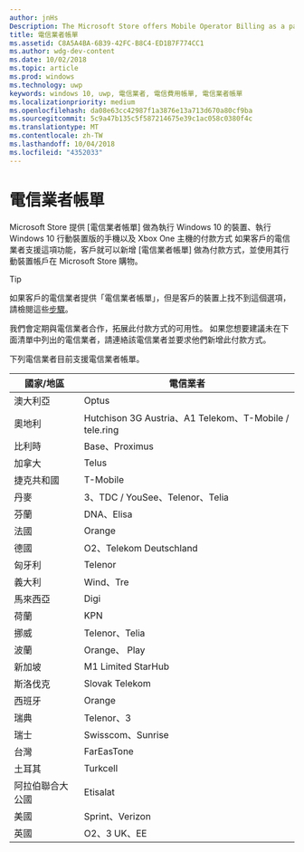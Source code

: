 ```yaml
---
author: jnHs
Description: The Microsoft Store offers Mobile Operator Billing as a payment method for mobile operators who support this capability.
title: 電信業者帳單
ms.assetid: C8A5A4BA-6B39-42FC-B8C4-ED1B7F774CC1
ms.author: wdg-dev-content
ms.date: 10/02/2018
ms.topic: article
ms.prod: windows
ms.technology: uwp
keywords: windows 10, uwp, 電信業者, 電信費用帳單, 電信業者帳單
ms.localizationpriority: medium
ms.openlocfilehash: da08e63cc42987f1a3876e13a713d670a80cf9ba
ms.sourcegitcommit: 5c9a47b135c5f587214675e39c1ac058c0380f4c
ms.translationtype: MT
ms.contentlocale: zh-TW
ms.lasthandoff: 10/04/2018
ms.locfileid: "4352033"
---
```

# <a name="mobile-operator-billing"></a>電信業者帳單


Microsoft Store 提供 [電信業者帳單] 做為執行 Windows 10 的裝置、執行 Windows 10 行動裝置版的手機以及 Xbox One 主機的付款方式 如果客戶的電信業者支援這項功能，客戶就可以新增 [電信業者帳單] 做為付款方式，並使用其行動裝置帳戶在 Microsoft Store 購物。

> [!TIP]
>  如果客戶的電信業者提供「電信業者帳單」，但是客戶的裝置上找不到這個選項，請檢閱這些[步驟](http://go.microsoft.com/fwlink/p/?LinkId=523993)。

我們會定期與電信業者合作，拓展此付款方式的可用性。 如果您想要建議未在下面清單中列出的電信業者，請連絡該電信業者並要求他們新增此付款方式。

下列電信業者目前支援電信業者帳單。

| 國家/地區  | 電信業者                 |
|-----------------|----------------------------------|
| 澳大利亞       | Optus                            |
| 奧地利         | Hutchison 3G Austria、A1 Telekom、T-Mobile / tele.ring  |
| 比利時         | Base、Proximus                   |
| 加拿大          | Telus                            |
| 捷克共和國  | T-Mobile                         |
| 丹麥         | 3、TDC / YouSee、Telenor、Telia  |
| 芬蘭         | DNA、Elisa                       |
| 法國          | Orange                           |
| 德國         | O2、Telekom Deutschland          |
| 匈牙利         | Telenor                          |
| 義大利           | Wind、Tre                        |
| 馬來西亞        | Digi                             |
| 荷蘭     | KPN                              |
| 挪威          | Telenor、Telia                   |
| 波蘭          | Orange、 Play                     |
| 新加坡       | M1 Limited StarHub              |
| 斯洛伐克        | Slovak Telekom                   |
| 西班牙           | Orange                           |
| 瑞典          | Telenor、3                       |
| 瑞士     | Swisscom、Sunrise                |
| 台灣          | FarEasTone                       |
| 土耳其          | Turkcell                         |
| 阿拉伯聯合大公國 | Etisalat                    |
| 美國   | Sprint、Verizon                  |
| 英國  | O2、3 UK、EE                     |

 



 


 

 





